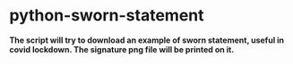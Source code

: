 # python-sworn-statement

**The script will try to download an example of sworn statement, useful in covid lockdown. The signature png file will be printed on it.**
